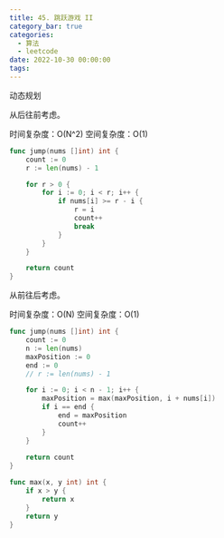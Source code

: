 ```yaml
---
title: 45. 跳跃游戏 II
category_bar: true
categories:
  - 算法
  - leetcode
date: 2022-10-30 00:00:00
tags:
---
```


动态规划

从后往前考虑。

时间复杂度：O(N^2)
空间复杂度：O(1)
<!-- more -->
```Go
func jump(nums []int) int {
    count := 0
    r := len(nums) - 1

    for r > 0 {
        for i := 0; i < r; i++ {
            if nums[i] >= r - i {
                r = i
                count++
                break
            }
        }
    }

    return count
}
```

从前往后考虑。

时间复杂度：O(N)
空间复杂度：O(1)
<!-- more -->
```Go
func jump(nums []int) int {
    count := 0
    n := len(nums)
    maxPosition := 0
    end := 0
    // r := len(nums) - 1

	for i := 0; i < n - 1; i++ {
		maxPosition = max(maxPosition, i + nums[i])
		if i == end {
			end = maxPosition
			count++
		}
	}
    
    return count
}

func max(x, y int) int {
    if x > y {
        return x
    }
    return y
}
```
